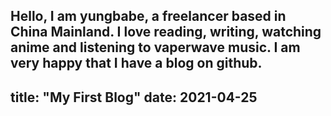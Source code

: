 Hello, I am yungbabe, a freelancer based in China Mainland. I love reading, writing, watching anime and listening to vaperwave music. I am very happy that I have a blog on github.
---
title: "My First Blog"
date: 2021-04-25
---
